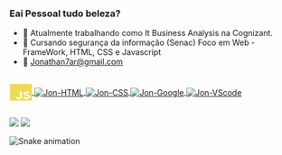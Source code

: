### Eai Pessoal tudo beleza? 

- 🔭 Atualmente trabalhando como It Business Analysis na Cognizant.
- 🌱 Cursando segurança da informação (Senac) Foco em Web - FrameWork, HTML, CSS e Javascript
- 💬 Jonathan7ar@gmail.com

<div align="center">
  <a href="https://github.com/jonathanrodriguez7">
</div>
  <div style="display: inline_block"><br>
  <img align="center" alt="Jon-Js" height="30" width="40" src="https://raw.githubusercontent.com/devicons/devicon/master/icons/javascript/javascript-plain.svg">
  <img align="center" alt="Jon-HTML" height="30" width="40" src= "https://cdn.jsdelivr.net/gh/devicons/devicon/icons/html5/html5-original.svg" />
  <img align="center" alt="Jon-CSS" height="30" width="40" src="https://cdn.jsdelivr.net/gh/devicons/devicon/icons/css3/css3-original.svg" />
  <img align="center" alt="Jon-Google" height="30" width="40" src="https://cdn.jsdelivr.net/gh/devicons/devicon/icons/google/google-original.svg" />
  <img align="center" alt="Jon-VScode" height="30" width="40" src= "https://cdn.jsdelivr.net/gh/devicons/devicon/icons/vscode/vscode-original.svg" />  
    
</div> 
  
   ##
  
  <div> 
      <a href="https://www.linkedin.com/in/jonathan-r-b47a6411a" target="_blank"><img src="https://img.shields.io/badge/-LinkedIn-%230077B5?style=for-the-badge&logo=linkedin&logoColor=white" target="_blank"></a> 
     <a href = "mailto:contatojonathan7ar@gmail.com"><img src="https://img.shields.io/badge/-Gmail-%23333?style=for-the-badge&logo=gmail&logoColor=white" target="_blank"></a> 
    
 ![Snake animation](https://github.com/jonathanrodriguez7/jonathanrodriguez7/blob/output/github-contribution-grid-snake.svg)
 
</div>
 
